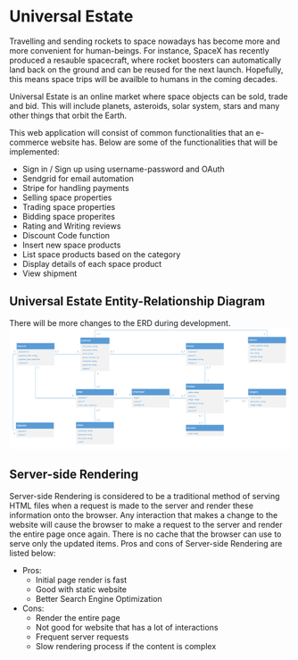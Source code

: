 # Universal Estate

Travelling and sending rockets to space nowadays has become more and more convenient for human-beings. For instance, SpaceX has recently produced a resauble spacecraft, where rocket boosters can automatically land back on the ground and can be reused for the next launch. Hopefully, this means space trips will be availble to humans in the coming decades.

Universal Estate is an online market where space objects can be sold, trade and bid. This will include planets, asteroids, solar system, stars and many other things that orbit the Earth.

This web application will consist of common functionalities that an e-commerce website has. Below are some of the functionalities that will be implemented:

- Sign in / Sign up using username-password and OAuth
- Sendgrid for email automation
- Stripe for handling payments
- Selling space properties
- Trading space properties
- Bidding space properites
- Rating and Writing reviews
- Discount Code function
- Insert new space products
- List space products based on the category
- Display details of each space product
- View shipment

## Universal Estate Entity-Relationship Diagram

There will be more changes to the ERD during development.
![Universal-Estate-ERD](Universal-Estate-ERD.PNG)

## Server-side Rendering

Server-side Rendering is considered to be a traditional method of serving HTML files when a request is made to the server and render these information onto the browser. Any interaction that makes a change to the website will cause the browser to make a request to the server and render the entire page once again. There is no cache that the browser can use to serve only the updated items. Pros and cons of Server-side Rendering are listed below:

- Pros:
  - Initial page render is fast
  - Good with static website
  - Better Search Engine Optimization
- Cons:
  - Render the entire page
  - Not good for website that has a lot of interactions
  - Frequent server requests
  - Slow rendering process if the content is complex
